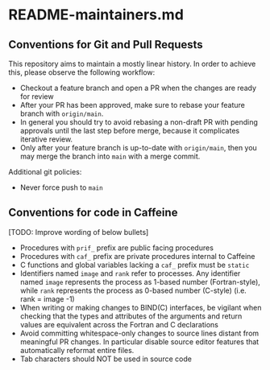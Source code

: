 README-maintainers.md
========


Conventions for Git and Pull Requests
-------------
This repository aims to maintain a mostly linear history. In order to achieve this, please
observe the following workflow:
* Checkout a feature branch and open a PR when the changes are ready for review
* After your PR has been approved, make sure to rebase your feature branch with `origin/main`.
* In general you should try to avoid rebasing a non-draft PR with pending approvals until the last step before merge, because it complicates iterative review. 
* Only after your feature branch is up-to-date with `origin/main`, then you may merge the branch
into `main` with a merge commit.

Additional git policies:
* Never force push to `main`


Conventions for code in Caffeine
-------------
[TODO: Improve wording of below bullets]
* Procedures with `prif_` prefix are public facing procedures
* Procedures with `caf_` prefix are private procedures internal to Caffeine
* C functions and global variables lacking a `caf_` prefix must be `static`
* Identifiers named `image` and `rank` refer to processes. Any identifier named `image` represents
the process as 1-based number (Fortran-style), while `rank` represents the process as 0-based
number (C-style) (i.e. rank = image -1)
* When writing or making changes to BIND(C) interfaces, be vigilant when checking that the types
and attributes of the arguments and return values are equivalent across the Fortran and
C declarations
* Avoid committing whitespace-only changes to source lines distant from meaningful PR changes. In particular disable source editor features that automatically reformat entire files.
* Tab characters should NOT be used in source code
